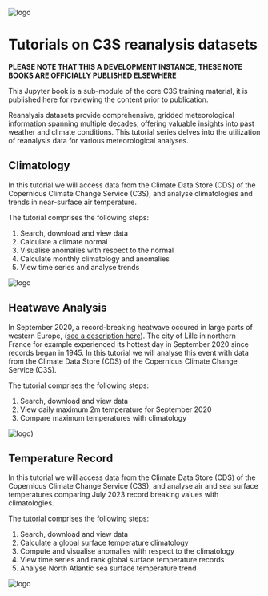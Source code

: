 ![logo](https://climate.copernicus.eu/sites/default/files/2025-03/logoline_c3s.png)

# Tutorials on C3S reanalysis datasets

**PLEASE NOTE THAT THIS A DEVELOPMENT INSTANCE, THESE NOTE BOOKS ARE OFFICIALLY PUBLISHED ELSEWHERE**

This Jupyter book is a sub-module of the core C3S training material, it is published here for reviewing the
content prior to publication.

Reanalysis datasets provide comprehensive, gridded meteorological information spanning multiple decades, offering valuable insights into past weather and climate conditions. This tutorial series delves into the utilization of reanalysis data for various meteorological analyses.

## Climatology

In this tutorial we will access data from the Climate Data Store (CDS) of the Copernicus Climate Change Service (C3S), and analyse climatologies and trends in near-surface air temperature. 

The tutorial comprises the following steps:

1. Search, download and view data
2. Calculate a climate normal
3. Visualise anomalies with respect to the normal
4. Calculate monthly climatology and anomalies
5. View time series and analyse trends

![logo](./img/climatology_banner.png)


## Heatwave Analysis

In September 2020, a record-breaking heatwave occured in large parts of western Europe, ([see a description here](https://climate.copernicus.eu/september-brings-record-breaking-warm-temperatures-and-low-sea-ice)). The city of Lille in northern France for example experienced its hottest day in September 2020 since records began in 1945. In this tutorial we will analyse this event with data from the Climate Data Store (CDS) of the Copernicus Climate Change Service (C3S).

The tutorial comprises the following steps:

1. Search, download and view data
2. View daily maximum 2m temperature for September 2020
3. Compare maximum temperatures with climatology

![logo](./img/Temp_records_banner.png))


## Temperature Record

In this tutorial we will access data from the Climate Data Store (CDS) of the Copernicus Climate Change Service (C3S), and analyse air and sea surface temperatures comparing July 2023 record breaking values with climatologies. 

The tutorial comprises the following steps:

1. Search, download and view data
2. Calculate a global surface temperature climatology
3. Compute and visualise anomalies with respect to the climatology
4. View time series and rank global surface temperature records
5. Analyse North Atlantic sea surface temperature trend

![logo](img/reanalysis-temp-record-000.png)

   
